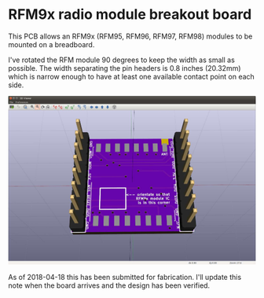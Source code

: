 # RFM9x radio module breakout board

This PCB allows an RFM9x (RFM95, RFM96, RFM97, RFM98) modules to be mounted on
a breadboard. 

I've rotated the RFM module 90 degrees to keep the width as small as possible. 
The width separating the pin headers is 0.8 inches (20.32mm) which is narrow 
enough to have at least one available contact  point on each side.

![3d rendering](./RFM9x_breakout.jpg)

As of 2018-04-18 this has been submitted for fabrication. I'll update this
note when the board arrives and the design has been verified. 

